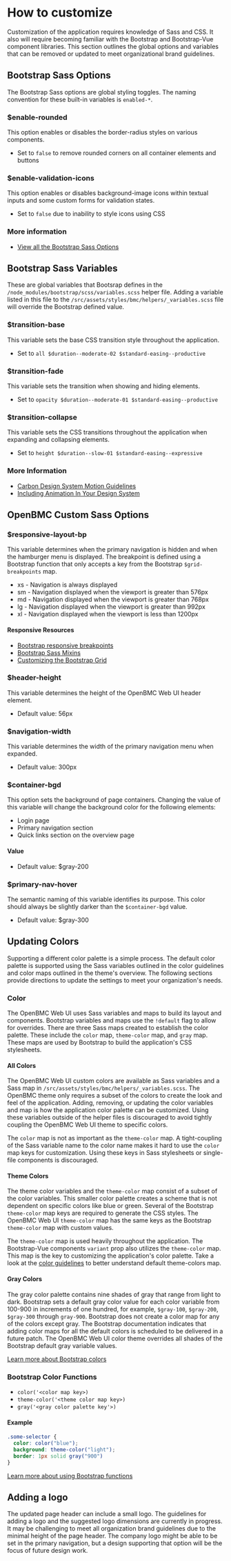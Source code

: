# How to customize
Customization of the application requires knowledge of Sass and CSS. It also will require becoming familiar with the Bootstrap and Bootstrap-Vue component libraries. This section outlines the global options and variables that can be removed or updated to meet organizational brand guidelines.

## Bootstrap Sass Options
The Bootstrap Sass options are global styling toggles. The naming convention for these built-in variables is `enabled-*`.

### $enable-rounded
This option enables or disables the border-radius styles on various components.

- Set to `false` to remove rounded corners on all container elements and buttons

### $enable-validation-icons
This option enables or disables background-image icons within textual inputs and some custom forms for validation states.

- Set to `false` due to inability to style icons using CSS

### More information
- [View all the Bootstrap Sass Options](https://getbootstrap.com/docs/4.2/getting-started/theming/#sass-options)

## Bootstrap Sass Variables
These are global variables that Bootsrap defines in the `/node_modules/bootstrap/scss/variables.scss` helper file. Adding a variable listed in this file to the `/src/assets/styles/bmc/helpers/_variables.scss` file will override the Bootstrap defined value.

### $transition-base
This variable sets the base CSS transition style throughout the application.
- Set to `all $duration--moderate-02 $standard-easing--productive`

### $transition-fade
This variable sets the transition when showing and hiding elements.

- Set to `opacity $duration--moderate-01 $standard-easing--productive`

### $transition-collapse
This variable sets the CSS transitions throughout the application when expanding and collapsing elements.

- Set to `height $duration--slow-01 $standard-easing--expressive`

### More Information
- [Carbon Design System Motion Guidelines](https://www.carbondesignsystem.com/guidelines/motion/basics/)
- [Including Animation In Your Design System](https://www.smashingmagazine.com/2019/02/animation-design-system/)

## OpenBMC Custom Sass Options

### $responsive-layout-bp
This variable determines when the primary navigation is hidden and when the hamburger menu is displayed. The breakpoint is defined using a Bootstrap function that only accepts a key from the Bootstrap `$grid-breakpoints` map.

- xs - Navigation is always displayed
- sm - Navigation displayed when the viewport is greater than 576px
- md - Navigation displayed when the viewport is greater than 768px
- lg - Navigation displayed when the viewport is greater than 992px
- xl - Navigation displayed when the viewport is less than 1200px

#### Responsive Resources
- [Bootstrap responsive breakpoints](https://getbootstrap.com/docs/4.0/layout/overview/#responsive-breakpoints)
- [Bootstrap Sass Mixins](https://getbootstrap.com/docs/4.0/layout/overview/#responsive-breakpoints)
- [Customizing the Bootstrap Grid](https://getbootstrap.com/docs/4.0/layout/overview/#responsive-breakpoints)

### $header-height
This variable determines the height of the OpenBMC Web UI header element.

- Default value: 56px

### $navigation-width
This variable determines the width of the primary navigation menu when expanded.

- Default value: 300px

### $container-bgd
This option sets the background of page containers. Changing the value of this variable will change the background color for the following elements:
-  Login page
- Primary navigation section
- Quick links section on the overview page

#### Value
- Default value: $gray-200

### $primary-nav-hover
The semantic naming of this variable identifies its purpose. This color should always be slightly darker than the `$container-bgd` value.

- Default value: $gray-300

## Updating Colors
Supporting a different color palette is a simple process. The default color palette is supported using the Sass variables outlined in the color guidelines and color maps outlined in the theme's overview.  The following sections provide directions to update the settings to meet your organization's needs.

### Color
The OpenBMC Web UI uses Sass variables and maps to build its layout and components. Bootstrap variables and maps use the `!default` flag to allow for overrides. There are three Sass maps created to establish the color palette. These include the `color` map, `theme-color` map, and `gray` map. These maps are used by Bootstrap to build the application's CSS stylesheets.

#### All Colors
The OpenBMC Web UI custom colors are available as Sass variables and a Sass map in `/src/assets/styles/bmc/helpers/_variables.scss`. The OpenBMC theme only requires a subset of the colors to create the look and feel of the application. Adding, removing, or updating the color variables and map is how the application color palette can be customized. Using these variables outside of the helper files is discouraged to avoid tightly coupling the OpenBMC Web UI theme to specific colors.

The `color` map is not as important as the `theme-color` map. A tight-coupling of the Sass variable name to the color name makes it hard to use the `color` map keys for customization. Using these keys in Sass stylesheets or single-file components is discouraged.

#### Theme Colors
The theme color variables and the `theme-color` map consist of a subset of the color variables. This smaller color palette creates a scheme that is not dependent on specific colors like blue or green. Several of the Bootstrap `theme-color` map keys are required to generate the CSS styles. The OpenBMC Web UI `theme-color` map has the same keys as the Bootstrap `theme-color` map with custom values.

The `theme-color` map is used heavily throughout the application. The Bootstrap-Vue components `variant` prop also utilizes the `theme-color` map. This map is the key to customizing the application's color palette. Take a look at the [color guidelines](/guide/guidelines/colors) to better understand default theme-colors map.

#### Gray Colors
The gray color palette contains nine shades of gray that range from light to dark. Bootstrap sets a default gray color value for each color variable from 100-900 in increments of one hundred, for example, `$gray-100`, `$gray-200`, `$gray-300` through `gray-900`. Bootstrap does not create a color map for any of the colors except gray. The Bootstrap documentation indicates that adding color maps for all the default colors is scheduled to be delivered in a future patch. The OpenBMC Web UI color theme overrides all shades of the Bootstrap default gray variable values.

[Learn more about Bootstrap colors](https://getbootstrap.com/docs/4.0/getting-started/theming/#color)

### Bootstrap Color Functions
- `color('<color map key>)`
- `theme-color('<theme color map key>)`
- `gray('<gray color palette key'>)`


#### Example
```SCSS
.some-selector {
  color: color("blue");
  background: theme-color("light");
  border: 1px solid gray("900")
}
```

[Learn more about using Bootstrap functions](https://getbootstrap.com/docs/4.0/getting-started/theming/#functions)
## Adding a logo
The updated page header can include a small logo. The guidelines for adding a logo and the suggested logo dimensions are currently in progress. It may be challenging to meet all organization brand guidelines due to the minimal height of the page header. The company logo might be able to be set in the primary navigation, but a design supporting that option will be the focus of future design work.
